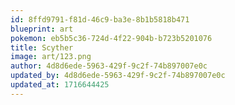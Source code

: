```yaml
---
id: 8ffd9791-f81d-46c9-ba3e-8b1b5818b471
blueprint: art
pokemon: eb5b5c36-724d-4f22-904b-b723b5201076
title: Scyther
image: art/123.png
author: 4d8d6ede-5963-429f-9c2f-74b897007e0c
updated_by: 4d8d6ede-5963-429f-9c2f-74b897007e0c
updated_at: 1716644425
---
```

